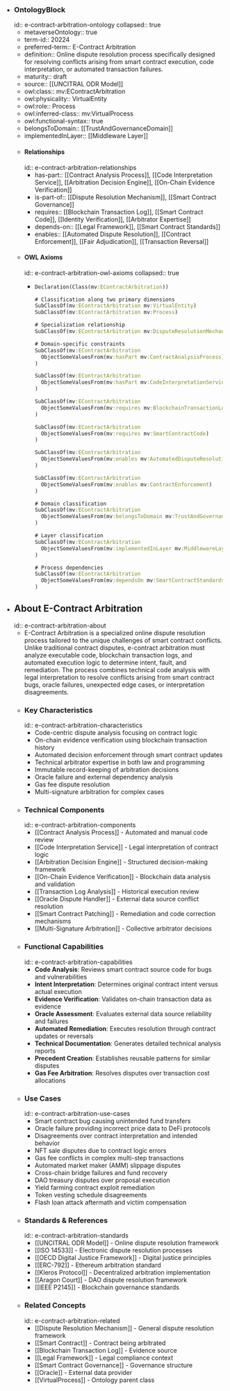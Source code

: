 - ### OntologyBlock
  id:: e-contract-arbitration-ontology
  collapsed:: true
	- metaverseOntology:: true
	- term-id:: 20224
	- preferred-term:: E-Contract Arbitration
	- definition:: Online dispute resolution process specifically designed for resolving conflicts arising from smart contract execution, code interpretation, or automated transaction failures.
	- maturity:: draft
	- source:: [[UNCITRAL ODR Model]]
	- owl:class:: mv:EContractArbitration
	- owl:physicality:: VirtualEntity
	- owl:role:: Process
	- owl:inferred-class:: mv:VirtualProcess
	- owl:functional-syntax:: true
	- belongsToDomain:: [[TrustAndGovernanceDomain]]
	- implementedInLayer:: [[Middleware Layer]]
	- #### Relationships
	  id:: e-contract-arbitration-relationships
		- has-part:: [[Contract Analysis Process]], [[Code Interpretation Service]], [[Arbitration Decision Engine]], [[On-Chain Evidence Verification]]
		- is-part-of:: [[Dispute Resolution Mechanism]], [[Smart Contract Governance]]
		- requires:: [[Blockchain Transaction Log]], [[Smart Contract Code]], [[Identity Verification]], [[Arbitrator Expertise]]
		- depends-on:: [[Legal Framework]], [[Smart Contract Standards]]
		- enables:: [[Automated Dispute Resolution]], [[Contract Enforcement]], [[Fair Adjudication]], [[Transaction Reversal]]
	- #### OWL Axioms
	  id:: e-contract-arbitration-owl-axioms
	  collapsed:: true
		- ```clojure
		  Declaration(Class(mv:EContractArbitration))

		  # Classification along two primary dimensions
		  SubClassOf(mv:EContractArbitration mv:VirtualEntity)
		  SubClassOf(mv:EContractArbitration mv:Process)

		  # Specialization relationship
		  SubClassOf(mv:EContractArbitration mv:DisputeResolutionMechanism)

		  # Domain-specific constraints
		  SubClassOf(mv:EContractArbitration
		    ObjectSomeValuesFrom(mv:hasPart mv:ContractAnalysisProcess)
		  )

		  SubClassOf(mv:EContractArbitration
		    ObjectSomeValuesFrom(mv:hasPart mv:CodeInterpretationService)
		  )

		  SubClassOf(mv:EContractArbitration
		    ObjectSomeValuesFrom(mv:requires mv:BlockchainTransactionLog)
		  )

		  SubClassOf(mv:EContractArbitration
		    ObjectSomeValuesFrom(mv:requires mv:SmartContractCode)
		  )

		  SubClassOf(mv:EContractArbitration
		    ObjectSomeValuesFrom(mv:enables mv:AutomatedDisputeResolution)
		  )

		  SubClassOf(mv:EContractArbitration
		    ObjectSomeValuesFrom(mv:enables mv:ContractEnforcement)
		  )

		  # Domain classification
		  SubClassOf(mv:EContractArbitration
		    ObjectSomeValuesFrom(mv:belongsToDomain mv:TrustAndGovernanceDomain)
		  )

		  # Layer classification
		  SubClassOf(mv:EContractArbitration
		    ObjectSomeValuesFrom(mv:implementedInLayer mv:MiddlewareLayer)
		  )

		  # Process dependencies
		  SubClassOf(mv:EContractArbitration
		    ObjectSomeValuesFrom(mv:dependsOn mv:SmartContractStandards)
		  )
		  ```
- ## About E-Contract Arbitration
  id:: e-contract-arbitration-about
	- E-Contract Arbitration is a specialized online dispute resolution process tailored to the unique challenges of smart contract conflicts. Unlike traditional contract disputes, e-contract arbitration must analyze executable code, blockchain transaction logs, and automated execution logic to determine intent, fault, and remediation. The process combines technical code analysis with legal interpretation to resolve conflicts arising from smart contract bugs, oracle failures, unexpected edge cases, or interpretation disagreements.
	- ### Key Characteristics
	  id:: e-contract-arbitration-characteristics
		- Code-centric dispute analysis focusing on contract logic
		- On-chain evidence verification using blockchain transaction history
		- Automated decision enforcement through smart contract updates
		- Technical arbitrator expertise in both law and programming
		- Immutable record-keeping of arbitration decisions
		- Oracle failure and external dependency analysis
		- Gas fee dispute resolution
		- Multi-signature arbitration for complex cases
	- ### Technical Components
	  id:: e-contract-arbitration-components
		- [[Contract Analysis Process]] - Automated and manual code review
		- [[Code Interpretation Service]] - Legal interpretation of contract logic
		- [[Arbitration Decision Engine]] - Structured decision-making framework
		- [[On-Chain Evidence Verification]] - Blockchain data analysis and validation
		- [[Transaction Log Analysis]] - Historical execution review
		- [[Oracle Dispute Handler]] - External data source conflict resolution
		- [[Smart Contract Patching]] - Remediation and code correction mechanisms
		- [[Multi-Signature Arbitration]] - Collective arbitrator decisions
	- ### Functional Capabilities
	  id:: e-contract-arbitration-capabilities
		- **Code Analysis**: Reviews smart contract source code for bugs and vulnerabilities
		- **Intent Interpretation**: Determines original contract intent versus actual execution
		- **Evidence Verification**: Validates on-chain transaction data as evidence
		- **Oracle Assessment**: Evaluates external data source reliability and failures
		- **Automated Remediation**: Executes resolution through contract updates or reversals
		- **Technical Documentation**: Generates detailed technical analysis reports
		- **Precedent Creation**: Establishes reusable patterns for similar disputes
		- **Gas Fee Arbitration**: Resolves disputes over transaction cost allocations
	- ### Use Cases
	  id:: e-contract-arbitration-use-cases
		- Smart contract bug causing unintended fund transfers
		- Oracle failure providing incorrect price data to DeFi protocols
		- Disagreements over contract interpretation and intended behavior
		- NFT sale disputes due to contract logic errors
		- Gas fee conflicts in complex multi-step transactions
		- Automated market maker (AMM) slippage disputes
		- Cross-chain bridge failures and fund recovery
		- DAO treasury disputes over proposal execution
		- Yield farming contract exploit remediation
		- Token vesting schedule disagreements
		- Flash loan attack aftermath and victim compensation
	- ### Standards & References
	  id:: e-contract-arbitration-standards
		- [[UNCITRAL ODR Model]] - Online dispute resolution framework
		- [[ISO 14533]] - Electronic dispute resolution processes
		- [[OECD Digital Justice Framework]] - Digital justice principles
		- [[ERC-792]] - Ethereum arbitration standard
		- [[Kleros Protocol]] - Decentralized arbitration implementation
		- [[Aragon Court]] - DAO dispute resolution framework
		- [[IEEE P2145]] - Blockchain governance standards
	- ### Related Concepts
	  id:: e-contract-arbitration-related
		- [[Dispute Resolution Mechanism]] - General dispute resolution framework
		- [[Smart Contract]] - Contract being arbitrated
		- [[Blockchain Transaction Log]] - Evidence source
		- [[Legal Framework]] - Legal compliance context
		- [[Smart Contract Governance]] - Governance structure
		- [[Oracle]] - External data provider
		- [[VirtualProcess]] - Ontology parent class
